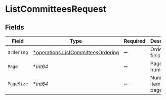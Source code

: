 # ListCommitteesRequest


## Fields

| Field                                                                                   | Type                                                                                    | Required                                                                                | Description                                                                             |
| --------------------------------------------------------------------------------------- | --------------------------------------------------------------------------------------- | --------------------------------------------------------------------------------------- | --------------------------------------------------------------------------------------- |
| `Ordering`                                                                              | [*operations.ListCommitteesOrdering](../../models/operations/listcommitteesordering.md) | :heavy_minus_sign:                                                                      | Ordering field                                                                          |
| `Page`                                                                                  | **int64*                                                                                | :heavy_minus_sign:                                                                      | Page number                                                                             |
| `PageSize`                                                                              | **int64*                                                                                | :heavy_minus_sign:                                                                      | Number of items per page                                                                |